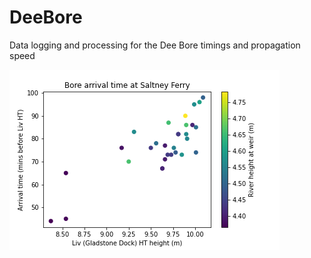 # DeeBore
Data logging and processing for the Dee Bore timings and propagation speed

![Plot](https://github.com/jpolton/DeeBore/blob/master/figs/SaltneyArrivalLag_vs_LivHeight.png)
